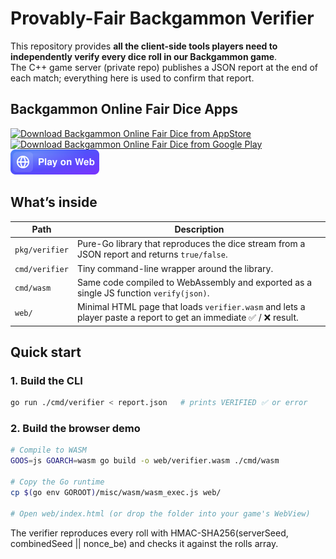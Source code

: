 # Provably-Fair Backgammon Verifier

This repository provides **all the client-side tools players need to independently
verify every dice roll in our Backgammon game**.  
The C++ game server (private repo) publishes a JSON report at the end of each
match; everything here is used to confirm that report.

## Backgammon Online Fair Dice Apps

<p>
  <a href="https://apps.apple.com/app/id6739750400" target="_blank">
    <img alt="Download Backgammon Online Fair Dice from AppStore" src="img/stores/app-store.svg" height="40" style="margin-right:20px;">
  </a>
  <a href="https://play.google.com/store/apps/details?id=io.zeroplay.backgammon2" target="_blank">
    <img alt="Download Backgammon Online Fair Dice from Google Play" src="img/stores/google-play.png" height="40" style="margin-right:20px;">
  </a>
  <a href="https://play.zeroplay.io/backgammon/" target="_blank">
    <img alt="Play Backgammon Online Fair Dice on Web" src="img/stores/h5.svg" height="40">
  </a>
</p>



## What’s inside

| Path | Description |
|------|-------------|
| `pkg/verifier` | Pure-Go library that reproduces the dice stream from a JSON report and returns `true/false`. |
| `cmd/verifier` | Tiny command-line wrapper around the library. |
| `cmd/wasm` | Same code compiled to WebAssembly and exported as a single JS function `verify(json)`. |
| `web/` | Minimal HTML page that loads `verifier.wasm` and lets a player paste a report to get an immediate ✅ / ❌ result. |


## Quick start

### 1. Build the CLI

```bash
go run ./cmd/verifier < report.json   # prints VERIFIED ✅ or error
```

### 2. Build the browser demo

```bash
# Compile to WASM
GOOS=js GOARCH=wasm go build -o web/verifier.wasm ./cmd/wasm

# Copy the Go runtime
cp $(go env GOROOT)/misc/wasm/wasm_exec.js web/

# Open web/index.html (or drop the folder into your game's WebView)
```

The verifier reproduces every roll with HMAC-SHA256(serverSeed, combinedSeed || nonce_be) and checks it against the rolls array.
